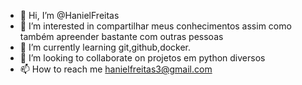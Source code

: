 - 👋 Hi, I’m @HanielFreitas
- 👀 I’m interested in compartilhar meus conhecimentos assim como também apreender bastante com outras pessoas
- 🌱 I’m currently learning git,github,docker.
- 💞️ I’m looking to collaborate on projetos em python diversos
- 📫 How to reach me hanielfreitas3@gmail.com

<!---
HanielFreitas/HanielFreitas is a ✨ special ✨ repository because its `README.md` (this file) appears on your GitHub profile.
You can click the Preview link to take a look at your changes.
--->
